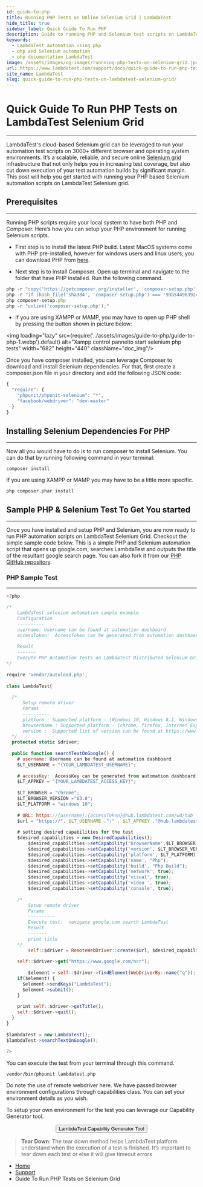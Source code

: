 ```yaml
---
id: guide-to-php
title: Running PHP Tests on Online Selenium Grid | LambdaTest
hide_title: true
sidebar_label: Quick Guide To Run PHP
description: Guide to running PHP and Selenium test scripts on LambdaTest Selenium automation grid online. Automated cross browser testing online using Selenium and PHP on 3000+ browsers on cloud
keywords:
  - LambdaTest automation using php
  - php and Selenium automation
  - php documentation LambdaTest
image: /assets/images/og-images/runnning-php-tests-on-selenium-grid.jpg
url: https://www.lambdatest.com/support/docs/quick-guide-to-run-php-tests-on-lambdatest-selenium-grid/
site_name: LambdaTest
slug: quick-guide-to-run-php-tests-on-lambdatest-selenium-grid/
---
```

# Quick Guide To Run PHP Tests on LambdaTest Selenium Grid
***

<script type="application/ld+json"
      dangerouslySetInnerHTML={{ __html: JSON.stringify({
       "@context": "https://schema.org",
        "@type": "BreadcrumbList",
        "itemListElement": [{
          "@type": "ListItem",
          "position": 1,
          "name": "LambdaTest",
          "item": "https://www.lambdatest.com"
        },{
          "@type": "ListItem",
          "position": 2,
          "name": "Support",
          "item": "https://www.lambdatest.com/support/docs/"
        },{
          "@type": "ListItem",
          "position": 3,
          "name": "Running PHP Tests",
          "item": "https://www.lambdatest.com/support/docs/quick-guide-to-run-php-tests-on-lambdatest-selenium-grid/"
        }]
      })
    }}
></script>

LambdaTest's cloud-based Selenium grid can be leveraged to run your automation test scripts on 3000+ different browser and operating system environments. It’s a scalable, reliable, and secure online [Selenium grid](https://www.lambdatest.com/selenium-automation) infrastructure that not only helps you in increasing test coverage, but also cut down execution of your test automation builds by significant margin. This post will help you get started with running your PHP based Selenium automation scripts on LambdaTest Selenium grid.

## Prerequisites
***

Running PHP scripts require your local system to have both PHP and Composer. Here’s how you can setup your PHP environment for running Selenium scripts.

- First step is to install the latest PHP build. Latest MacOS systems come with PHP pre-installed, however for windows users and linux users, you can download PHP from [here](https://www.php.net/manual/en/install.php).

- Next step is to install Composer. Open up terminal and navigate to the folder that have PHP installed. Run the following command.

```javascript
php -r "copy('https://getcomposer.org/installer', 'composer-setup.php');"
php -r "if (hash_file('sha384', 'composer-setup.php') === '93b54496392c062774670ac18b134c3b3a95e5a5e5c8f1a9f115f203b75bf9a129d5daa8ba6a13e2cc8a1da0806388a8') { echo 'Installer verified'; } else { echo 'Installer corrupt'; unlink('composer-setup.php'); } echo PHP_EOL;"
php composer-setup.php
php -r "unlink('composer-setup.php');"
```
- If you are using XAMPP or MAMP, you may have to open up PHP shell by pressing the button shown in picture below:

<img loading="lazy" src={require('../assets/images/guide-to-php/guide-to-php-1.webp').default} alt="Xampp control pannelto start selenium php tests" width="682" height="440" className="doc_img"/>

Once you have composer installed, you can leverage Composer to download and install Selenium dependencies. For that, first create a composer.json file in your directory and add the following JSON code:

```javascript
{
  "require": {
    "phpunit/phpunit-selenium": "*",
    "facebook/webdriver": "dev-master"
  } 
}
```
## Installing Selenium Dependencies For PHP
***

Now all you would have to do is to run composer to install Selenium. You can do that by running following command in your terminal:

    composer install

If you are using XAMPP or MAMP you may have to be a little more specific.

    php composer.phar install

## Sample PHP & Selenium Test To Get You started
***

Once you have installed and setup PHP and Selenium, you are now ready to run PHP automation scripts on LambdaTest Selenium Grid. Checkout the simple sample code below. This is a simple PHP and Selenium automation script that opens up google.com, searches LambdaTest and outputs the title of the resultant google search page. You can also fork it from our [PHP GitHub repository](https://github.com/LambdaTest/php-selenium-sample).

### PHP Sample Test
***

```javascript
<?php
 
/*
    LambdaTest selenium automation sample example
    Configuration
    ----------
    username: Username can be found at automation dashboard
    accessToken:  AccessToken can be generated from automation dashboard or profile section
 
    Result
    -------
    Execute PHP Automation Tests on LambdaTest Distributed Selenium Grid
*/
 
require 'vendor/autoload.php';
 
class LambdaTest{
 
  /*
      Setup remote driver
      Params
      ----------
      platform : Supported platform - (Windows 10, Windows 8.1, Windows 8, Windows 7, macOS High Sierra, macOS Sierra, OS X El Capitan, OS X Yosemite, OS X Mavericks)
      browserName : Supported platform - (chrome, firefox, Internet Explorer, MicrosoftEdge, Safari)
      version :  Supported list of version can be found at https://www.lambdatest.com/capabilities-generator/
  */
  protected static $driver;
 
  public function searchTextOnGoogle() {
    # username: Username can be found at automation dashboard      
    $LT_USERNAME = "{YOUR_LAMBDATEST_USERNAME}";
     
    # accessKey:  AccessKey can be generated from automation dashboard or profile section
    $LT_APPKEY = "{YOUR_LAMBDATEST_ACCESS_KEY}";
 
    $LT_BROWSER = "chrome";
    $LT_BROWSER_VERSION ="63.0";
    $LT_PLATFORM = "windows 10";
     
    # URL: https://{username}:{accessToken}@hub.lambdatest.com/wd/hub
    $url = "https://". $LT_USERNAME .":" . $LT_APPKEY ."@hub.lambdatest.com/wd/hub";       
     
    # setting desired capabilities for the test
    $desired_capabilities = new DesiredCapabilities();
        $desired_capabilities->setCapability('browserName',$LT_BROWSER);
        $desired_capabilities->setCapability('version', $LT_BROWSER_VERSION);
        $desired_capabilities->setCapability('platform', $LT_PLATFORM);
        $desired_capabilities->setCapability('name', "Php");
        $desired_capabilities->setCapability('build', "Php Build");
        $desired_capabilities->setCapability('network', true);
        $desired_capabilities->setCapability('visual', true);
        $desired_capabilities->setCapability('video ', true);
        $desired_capabilities->setCapability('console', true);
     
    /*
        Setup remote driver
        Params
        ----------
        Execute test:  navigate google.com search LambdaTest
        Result
        -------
        print title
    */
        self::$driver = RemoteWebDriver::create($url, $desired_capabilities);      
                 
    self::$driver->get("https://www.google.com/ncr");
 
        $element = self::$driver->findElement(WebDriverBy::name("q"));
    if($element) {
      $element->sendKeys("LambdaTest");
      $element->submit();
    }
     
    print self::$driver->getTitle();
    self::$driver->quit();
  }    
}
 
$lambdaTest = new LambdaTest();
$lambdaTest->searchTextOnGoogle(); 
 
?>
```

You can execute the test from your terminal through this command.

    vendor/bin/phpunit lambdatest.php

Do note the use of remote webdriver here. We have passed browser environment configurations through capabilities class. You can set your environment details as you wish.

To setup your own environment for the test you can leverage our Capability Generator tool.

<center><a href="https://www.lambdatest.com/capabilities-generator/"><button name="button">LambdaTest Capability Generator Tool</button></a></center>

> **Tear Down**: The tear down method helps LambdaTest platform understand when the execution of a test is finished. It’s important to tear down each test or else it will give timeout errors

<nav aria-label="breadcrumbs">
  <ul className="breadcrumbs">
    <li className="breadcrumbs__item">
      <a className="breadcrumbs__link" href="https://www.lambdatest.com">Home</a>
    </li>
    <li className="breadcrumbs__item">
      <a className="breadcrumbs__link" href="/docs/getting-started-with-lambdatest-automation/">Support</a>
    </li>
    <li className="breadcrumbs__item breadcrumbs__item--active">
      <span className="breadcrumbs__link">Guide To Run PHP Tests on Selenium Grid</span>
    </li>
  </ul>
</nav>